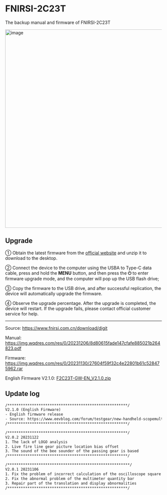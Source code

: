 # FNIRSI-2C23T
The backup manual and firmware of FNIRSI-2C23T

<img width="638" alt="image" src="https://github.com/openhoangnc/FNIRSI-2C23T/assets/20717116/70a4f610-51e7-4902-818a-fa1b0386958b">


## Upgrade
① Obtain the latest firmware from the [official website](https://www.fnirsi.com.cn/download/digit) and unzip it to download
to the desktop.

② Connect the device to the computer using the USBA to Type-C data cable,
press and hold the **MENU** button, and then press the **⏻** to enter firmware
upgrade mode, and the computer will pop up the USB flash drive;

③ Copy the firmware to the USB drive, and after successful replication, the
device will automatically upgrade the firmware.

④ Observe the upgrade percentage. After the upgrade is completed, the device
will restart. If the upgrade fails, please contact official customer service for
help.

----
Source: https://www.fnirsi.com.cn/download/digit

Manual: https://img.wqdres.com/res/0/20231206/8d80615fade147cfafe885021b264823.pdf

Firmware: https://img.wqdres.com/res/0/20231130/27604f59f32c4e22801b61c528475962.rar

English Firmware V2.1.0: [F2C23T-GW-EN_V2.1.0.zip](https://github.com/openhoangnc/FNIRSI-2C23T/files/22541172/F2C23T-GW-EN_V2.1.0.zip)

Update log
---

```txt
/******************************************************/
V2.1.0 (English Firmware)
- English firmware release
- Source: https://www.eevblog.com/forum/testgear/new-handheld-scopemultimeter-fnirsi-2c23t-2ch-10mhz50msps-(november-2023)/msg5597929/#msg5597929
/******************************************************/

/******************************************************/
V2.0.2 20231122
1. The lack of LOGO analysis
2. Live fire line gear picture location bias offset
3. The sound of the bee sounder of the passing gear is based
/******************************************************/

/*******************************************************/
V2.0.1 20231106
1. Fix the problem of incorrect calculation of the oscilloscope square wave high occupation ratio frequency calculation
2. Fix the abnormal problem of the multimeter quantity bar
3. Repair part of the translation and display abnormalities
/******************************************************/
```
